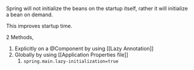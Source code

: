 Spring will not initialize the beans on the startup itself, rather it will
initialize a bean on demand.

This improves startup time.

2 Methods,
1. Explicitly on a @Component by using [[Lazy Annotation]] 
2. Globally by using [[Application Properties file]] 
	1. `spring.main.lazy-initialization=true`